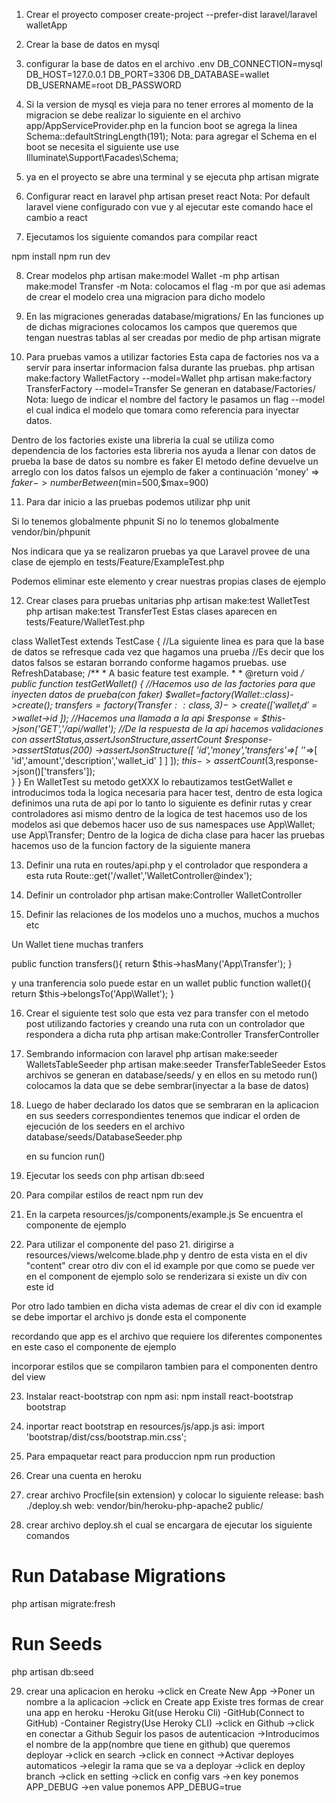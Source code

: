 1. Crear el proyecto
    composer create-project --prefer-dist laravel/laravel walletApp
2. Crear la base de datos en mysql
3. configurar la base de datos en el archivo .env
DB_CONNECTION=mysql
DB_HOST=127.0.0.1
DB_PORT=3306
DB_DATABASE=wallet
DB_USERNAME=root
DB_PASSWORD

4. Si la version de mysql es vieja para no tener errores al momento de la migracion se debe realizar lo siguiente
    en el archivo app/AppServiceProvider.php
    en la funcion boot
    se agrega la linea
    Schema::defaultStringLength(191);
Nota: para agregar el Schema en el boot se necesita el siguiente use
    use Illuminate\Support\Facades\Schema;
5. ya en el proyecto se abre una terminal y se ejecuta
    php artisan migrate

6. Configurar react en laravel
    php artisan preset react
Nota: Por default laravel viene configurado con vue y al ejecutar este comando hace el cambio a react

7. Ejecutamos los siguiente comandos para compilar react

npm install
npm run dev

8. Crear modelos
    php artisan make:model Wallet -m
    php artisan make:model Transfer -m
Nota: colocamos el flag -m por que asi ademas de crear el modelo crea una migracion para dicho modelo
9. En las migraciones generadas database/migrations/
    En las funciones up de dichas migraciones
    colocamos los campos que queremos que tengan nuestras tablas al ser creadas por medio de 
    php artisan migrate

10. Para pruebas vamos a utilizar factories
    Esta capa de factories nos va a servir para insertar informacion falsa durante las pruebas.
    php artisan make:factory WalletFactory --model=Wallet
    php artisan make:factory TransferFactory --model=Transfer
Se generan en database/Factories/
Nota: luego de indicar el nombre del factory le pasamos un flag --model el cual indica el modelo que tomara como referencia para inyectar datos.

Dentro de los factories existe una libreria la cual 
se utiliza como dependencia de los factories esta libreria nos ayuda a llenar con datos de prueba la base de datos su nombre es faker
El metodo define devuelve un arreglo con los datos falsos
un ejemplo de faker a continuación
'money' => $faker->numberBetween($min=500,$max=900)

 
11. Para dar inicio a las pruebas podemos utilizar php unit

Si lo tenemos globalmente
phpunit
Si no lo tenemos globalmente
vendor/bin/phpunit

Nos indicara que ya se realizaron pruebas ya que Laravel provee de una clase de ejemplo en 
tests/Feature/ExampleTest.php

Podemos eliminar este elemento y crear nuestras propias clases de ejemplo

12. Crear clases para pruebas unitarias
    php artisan make:test WalletTest
    php artisan make:test TransferTest
    Estas clases aparecen en tests/Feature/WalletTest.php

class WalletTest extends TestCase
{
    //La siguiente linea es para que la base de datos se refresque cada vez que hagamos una prueba
    //Es decir que los datos falsos se estaran borrando conforme hagamos pruebas.
    use RefreshDatabase;
    /**
     * A basic feature test example.
     *
     * @return void
     */
    public function testGetWallet()
    {
        //Hacemos uso de las factories para que inyecten datos de prueba(con faker)
        $wallet=factory(Wallet::class)->create();
        $transfers=factory(Transfer::class,3)->create([
            'wallet_id'=>$wallet->id
        ]);
        //Hacemos una llamada a la api
        $response = $this->json('GET','/api/wallet');
        //De la respuesta de la api hacemos validaciones con assertStatus,assertJsonStructure,assertCount 
        $response->assertStatus(200)
                ->assertJsonStructure([
                    'id','money','transfers'=>[
                        '*'=>[
                            'id','amount','description','wallet_id'
                        ]
                    ]
                ]); 
        $this->assertCount(3,$response->json()['transfers']);       
    }
}
En WalletTest su metodo getXXX lo rebautizamos testGetWallet
e introducimos toda la logica necesaria para hacer test, dentro de esta logica definimos una ruta
de api por lo tanto lo siguiente es definir rutas y crear controladores asi mismo dentro de la logica
de test hacemos uso de los modelos asi que debemos hacer uso de sus namespaces
use App\Wallet;
use App\Transfer;
Dentro de la logica de dicha clase para hacer las pruebas hacemos uso de la funcion factory
de la siguiente manera

13. Definir una ruta en routes/api.php y el controlador que respondera a esta ruta
    Route::get('/wallet','WalletController@index');
14. Definir un controlador
    php artisan make:Controller WalletController

15. Definir las relaciones de los modelos uno a muchos, muchos a muchos etc

Un Wallet tiene muchas tranfers

public function transfers(){
        return $this->hasMany('App\Transfer');
}

y una tranferencia solo puede estar en un wallet
public function wallet(){
        return $this->belongsTo('App\Wallet');
}

16. Crear el siguiente test solo que esta vez para transfer con el metodo post utilizando factories y 
creando una ruta con un controlador que respondera 
a dicha ruta
    php artisan make:Controller TransferController

17. Sembrando informacion con laravel
    php artisan make:seeder WalletsTableSeeder
    php artisan make:seeder TransferTableSeeder
Estos archivos se generan en database/seeds/
y en ellos en su metodo run() colocamos la data
que se debe sembrar(inyectar a la base de datos)

18. Luego de haber declarado los datos que se sembraran en la aplicacion 
    en sus seeders correspondientes tenemos que indicar el orden 
    de ejecución de los seeders en el archivo
    database/seeds/DatabaseSeeder.php

    en  su funcion run()

19. Ejecutar los seeds con
    php artisan db:seed

20. Para compilar estilos de react
    npm run dev

21. En la carpeta resources/js/components/example.js
Se encuentra el componente de ejemplo

22. Para utilizar el componente del paso 21.
dirigirse a resources/views/welcome.blade.php
y dentro de esta vista en el div "content"
crear otro div con el id example por que como se puede ver en el component de ejemplo solo se renderizara si existe un div con este id

Por otro lado tambien en dicha vista ademas de crear el div con id example se debe importar el archivo js donde esta el componente
<script type="text/javascript" src="js/app.js">
</script>

recordando que app es el archivo que requiere los diferentes componentes en este caso el componente de ejemplo

incorporar estilos que se compilaron tambien para el componenten dentro del view

<link rel="stylesheet" href="css/app.css">

23. Instalar react-bootstrap con npm asi:
    npm install react-bootstrap bootstrap

24. inportar react bootstrap en
    resources/js/app.js
    asi:
    import 'bootstrap/dist/css/bootstrap.min.css';

25. Para empaquetar react para produccion 
npm run production

26. Crear una cuenta en heroku

27. crear archivo Procfile(sin extension) y colocar lo siguiente
release: bash ./deploy.sh
web: vendor/bin/heroku-php-apache2 public/

28. crear archivo deploy.sh el cual se encargara de ejecutar los siguiente comandos

# Run Database Migrations
php artisan migrate:fresh

# Run Seeds

php artisan db:seed

29. crear una aplicacion en heroku
->click en Create New App
->Poner un nombre a la aplicacion
->click en Create app
Existe tres formas de crear una app en heroku
-Heroku Git(use Heroku Cli)
-GitHub(Connect to GitHub)
-Container Registry(Use Heroky CLI)
->click en Github
->click en conectar a Github
Seguir los pasos de autenticacion
->Introducimos el nombre de la app(nombre que tiene en github) que queremos deployar 
->click en search
->click en connect
->Activar deployes automaticos
->elegir la rama que se va a deployar
->click en deploy branch
->click en setting
->click en config vars
->en key ponemos APP_DEBUG
->en value ponemos APP_DEBUG=true